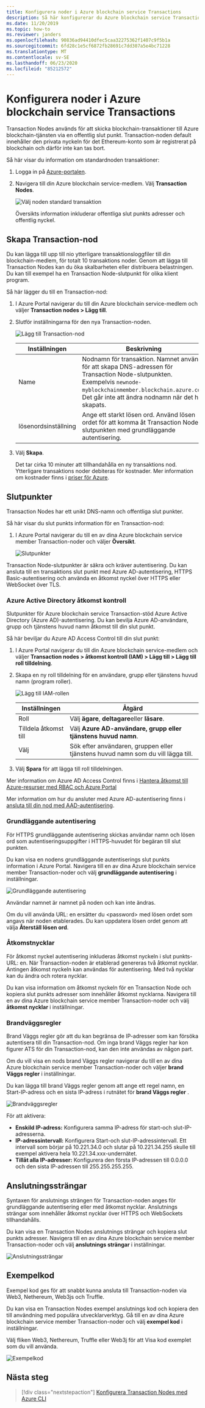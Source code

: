 ```yaml
---
title: Konfigurera noder i Azure blockchain service Transactions
description: Så här konfigurerar du Azure blockchain service Transaction Nodes
ms.date: 11/20/2019
ms.topic: how-to
ms.reviewer: janders
ms.openlocfilehash: 90836ad94410dfec5caa32275362f1407c9f5b1a
ms.sourcegitcommit: 6fd28c1e5cf6872fb28691c7dd307a5e4bc71228
ms.translationtype: MT
ms.contentlocale: sv-SE
ms.lasthandoff: 06/23/2020
ms.locfileid: "85212572"
---
```

# <a name="configure-azure-blockchain-service-transaction-nodes"></a>Konfigurera noder i Azure blockchain service Transactions

Transaction Nodes används för att skicka blockchain-transaktioner till Azure blockchain-tjänsten via en offentlig slut punkt. Transaction-noden default innehåller den privata nyckeln för det Ethereum-konto som är registrerat på blockchain och därför inte kan tas bort.

Så här visar du information om standardnoden transaktioner:

1. Logga in på [Azure-portalen](https://portal.azure.com).
1. Navigera till din Azure blockchain service-medlem. Välj **Transaction Nodes**.

    ![Välj noden standard transaktion](./media/configure-transaction-nodes/nodes.png)

    Översikts information inkluderar offentliga slut punkts adresser och offentlig nyckel.

## <a name="create-transaction-node"></a>Skapa Transaction-nod

Du kan lägga till upp till nio ytterligare transaktionsloggfiler till din blockchain-medlem, för totalt 10 transaktions noder. Genom att lägga till Transaction Nodes kan du öka skalbarheten eller distribuera belastningen. Du kan till exempel ha en Transaction Node-slutpunkt för olika klient program.

Så här lägger du till en Transaction-nod:

1. I Azure Portal navigerar du till din Azure blockchain service-medlem och väljer **Transaction nodes > Lägg till**.
1. Slutför inställningarna för den nya Transaction-noden.

    ![Lägg till Transaction-nod](./media/configure-transaction-nodes/add-node.png)

    | Inställningen | Beskrivning |
    |---------|-------------|
    | Name | Nodnamn för transaktion. Namnet används för att skapa DNS-adressen för Transaction Node-slutpunkten. Exempelvis `newnode-myblockchainmember.blockchain.azure.com`. Det går inte att ändra nodnamn när det har skapats. |
    | lösenordsinställning | Ange ett starkt lösen ord. Använd lösen ordet för att komma åt Transaction Node-slutpunkten med grundläggande autentisering.

1. Välj **Skapa**.

    Det tar cirka 10 minuter att tillhandahålla en ny transaktions nod. Ytterligare transaktions noder debiteras för kostnader. Mer information om kostnader finns i [priser för Azure](https://aka.ms/ABSPricing).

## <a name="endpoints"></a>Slutpunkter

Transaction Nodes har ett unikt DNS-namn och offentliga slut punkter.

Så här visar du slut punkts information för en Transaction-nod:

1. I Azure Portal navigerar du till en av dina Azure blockchain service member Transaction-noder och väljer **Översikt**.

    ![Slutpunkter](./media/configure-transaction-nodes/endpoints.png)

Transaction Node-slutpunkter är säkra och kräver autentisering. Du kan ansluta till en transaktions slut punkt med Azure AD-autentisering, HTTPS Basic-autentisering och använda en åtkomst nyckel över HTTPS eller WebSocket över TLS.

### <a name="azure-active-directory-access-control"></a>Azure Active Directory åtkomst kontroll

Slutpunkter för Azure blockchain service Transaction-stöd Azure Active Directory (Azure AD)-autentisering. Du kan bevilja Azure AD-användare, grupp och tjänstens huvud namn åtkomst till din slut punkt.

Så här beviljar du Azure AD Access Control till din slut punkt:

1. I Azure Portal navigerar du till din Azure blockchain service-medlem och väljer **Transaction nodes > åtkomst kontroll (IAM) > Lägg till > Lägg till roll tilldelning**.
1. Skapa en ny roll tilldelning för en användare, grupp eller tjänstens huvud namn (program roller).

    ![Lägg till IAM-rollen](./media/configure-transaction-nodes/add-role.png)

    | Inställningen | Åtgärd |
    |---------|-------------|
    | Roll | Välj **ägare**, **deltagare**eller **läsare**.
    | Tilldela åtkomst till | Välj **Azure AD-användare, grupp eller tjänstens huvud namn**.
    | Välj | Sök efter användaren, gruppen eller tjänstens huvud namn som du vill lägga till.

1. Välj **Spara** för att lägga till roll tilldelningen.

Mer information om Azure AD Access Control finns i [Hantera åtkomst till Azure-resurser med RBAC och Azure Portal](../../role-based-access-control/role-assignments-portal.md)

Mer information om hur du ansluter med Azure AD-autentisering finns i [ansluta till din nod med AAD-autentisering](configure-aad.md).

### <a name="basic-authentication"></a>Grundläggande autentisering

För HTTPS grundläggande autentisering skickas användar namn och lösen ord som autentiseringsuppgifter i HTTPS-huvudet för begäran till slut punkten.

Du kan visa en nodens grundläggande autentiserings slut punkts information i Azure Portal. Navigera till en av dina Azure blockchain service member Transaction-noder och välj **grundläggande autentisering** i inställningar.

![Grundläggande autentisering](./media/configure-transaction-nodes/basic.png)

Användar namnet är namnet på noden och kan inte ändras.

Om du vill använda URL: en ersätter du \<password\> med lösen ordet som angavs när noden etablerades. Du kan uppdatera lösen ordet genom att välja **Återställ lösen ord**.

### <a name="access-keys"></a>Åtkomstnycklar

För åtkomst nyckel autentisering inkluderas åtkomst nyckeln i slut punkts-URL: en. När Transaction-noden är etablerad genereras två åtkomst nycklar. Antingen åtkomst nyckeln kan användas för autentisering. Med två nycklar kan du ändra och rotera nycklar.

Du kan visa information om åtkomst nyckeln för en Transaction Node och kopiera slut punkts adresser som innehåller åtkomst nycklarna. Navigera till en av dina Azure blockchain service member Transaction-noder och välj **åtkomst nycklar** i inställningar.

### <a name="firewall-rules"></a>Brandväggsregler

Brand Väggs regler gör att du kan begränsa de IP-adresser som kan försöka autentisera till din Transaction-nod.  Om inga brand Väggs regler har kon figurer ATS för din Transaction-nod, kan den inte användas av någon part.  

Om du vill visa en nods brand Väggs regler navigerar du till en av dina Azure blockchain service member Transaction-noder och väljer **brand Väggs regler** i inställningar.

Du kan lägga till brand Väggs regler genom att ange ett regel namn, en Start-IP-adress och en sista IP-adress i rutnätet för **brand Väggs regler** .

![Brandväggsregler](./media/configure-transaction-nodes/firewall-rules.png)

För att aktivera:

* **Enskild IP-adress:** Konfigurera samma IP-adress för start-och slut-IP-adresserna.
* **IP-adressintervall:** Konfigurera Start-och slut-IP-adressintervall. Ett intervall som börjar på 10.221.34.0 och slutar på 10.221.34.255 skulle till exempel aktivera hela 10.221.34.xxx-undernätet.
* **Tillåt alla IP-adresser:** Konfigurera den första IP-adressen till 0.0.0.0 och den sista IP-adressen till 255.255.255.255.

## <a name="connection-strings"></a>Anslutningssträngar

Syntaxen för anslutnings strängen för Transaction-noden anges för grundläggande autentisering eller med åtkomst nycklar. Anslutnings strängar som innehåller åtkomst nycklar över HTTPS och WebSockets tillhandahålls.

Du kan visa en Transaction Nodes anslutnings strängar och kopiera slut punkts adresser. Navigera till en av dina Azure blockchain service member Transaction-noder och välj **anslutnings strängar** i inställningar.

![Anslutningssträngar](./media/configure-transaction-nodes/connection-strings.png)

## <a name="sample-code"></a>Exempelkod

Exempel kod ges för att snabbt kunna ansluta till Transaction-noden via Web3, Nethereum, Web3js och Truffle.

Du kan visa en Transaction Nodes exempel anslutnings kod och kopiera den till användning med populära utvecklarverktyg. Gå till en av dina Azure blockchain service member Transaction-noder och välj **exempel kod** i inställningar.

Välj fliken Web3, Nethereum, Truffle eller Web3j för att Visa kod exemplet som du vill använda.

![Exempelkod](./media/configure-transaction-nodes/sample-code.png)

## <a name="next-steps"></a>Nästa steg

> [!div class="nextstepaction"]
> [Konfigurera Transaction Nodes med Azure CLI](manage-cli.md)
